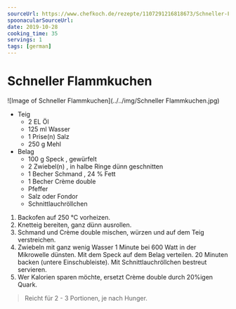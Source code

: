 ```yaml
---
sourceUrl: https://www.chefkoch.de/rezepte/1107291216818673/Schneller-Flammkuchen.html
spoonacularSourceUrl:
date: 2019-10-28
cooking_time: 35
servings: 1
tags: [german]
---
```

# Schneller Flammkuchen

![Image of Schneller Flammkuchen](../../img/Schneller Flammkuchen.jpg)


- Teig
  - 2 EL Öl
  - 125 ml Wasser
  - 1 Prise(n) Salz
  - 250 g Mehl
- Belag
  - 100 g Speck , gewürfelt
  - 2 Zwiebel(n) , in halbe Ringe dünn geschnitten
  - 1 Becher Schmand , 24 % Fett
  - 1 Becher Crème double
  - Pfeffer
  - Salz oder Fondor
  - Schnittlauchröllchen


1. Backofen auf 250 °C vorheizen.
2. Knetteig bereiten, ganz dünn ausrollen.
3. Schmand und Crème double mischen, würzen und auf dem Teig verstreichen.
4. Zwiebeln mit ganz wenig Wasser 1 Minute bei 600 Watt in der Mikrowelle dünsten. Mit dem Speck auf dem Belag verteilen. 20 Minuten backen (untere Einschubleiste). Mit Schnittlauchröllchen bestreut servieren.
5. Wer Kalorien sparen möchte, ersetzt Crème double durch 20%igen Quark.

> Reicht für 2 - 3 Portionen, je nach Hunger.
